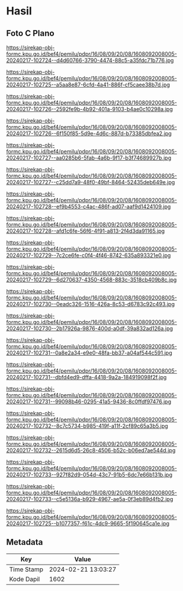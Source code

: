 # Hasil

## Foto C Plano

https://sirekap-obj-formc.kpu.go.id/bef4/pemilu/pdpr/16/08/09/20/08/1608092008005-20240217-102724--d4d60766-3790-4474-88c5-a35fdc71b776.jpg

https://sirekap-obj-formc.kpu.go.id/bef4/pemilu/pdpr/16/08/09/20/08/1608092008005-20240217-102725--a5aa8e87-6cfd-4a41-886f-cf5caee38b7d.jpg

https://sirekap-obj-formc.kpu.go.id/bef4/pemilu/pdpr/16/08/09/20/08/1608092008005-20240217-102726--2592fe9b-4b92-401a-9103-b4ae0c10298a.jpg

https://sirekap-obj-formc.kpu.go.id/bef4/pemilu/pdpr/16/08/09/20/08/1608092008005-20240217-102726--6f150f85-5d9e-4d6c-887d-b73385dbfea2.jpg

https://sirekap-obj-formc.kpu.go.id/bef4/pemilu/pdpr/16/08/09/20/08/1608092008005-20240217-102727--aa0285b6-5fab-4a6b-9f17-b3f74689927b.jpg

https://sirekap-obj-formc.kpu.go.id/bef4/pemilu/pdpr/16/08/09/20/08/1608092008005-20240217-102727--c25dd7a9-48f0-49bf-8464-52435deb649e.jpg

https://sirekap-obj-formc.kpu.go.id/bef4/pemilu/pdpr/16/08/09/20/08/1608092008005-20240217-102728--ef9b4553-c4ac-486f-ad07-aaf9d1424109.jpg

https://sirekap-obj-formc.kpu.go.id/bef4/pemilu/pdpr/16/08/09/20/08/1608092008005-20240217-102728--afd1c6fe-56f6-4f91-a813-2f4d3da91165.jpg

https://sirekap-obj-formc.kpu.go.id/bef4/pemilu/pdpr/16/08/09/20/08/1608092008005-20240217-102729--7c2ce6fe-c0f4-4f46-8742-635a893321e0.jpg

https://sirekap-obj-formc.kpu.go.id/bef4/pemilu/pdpr/16/08/09/20/08/1608092008005-20240217-102729--6d270637-4350-4568-883c-3518cb409b8c.jpg

https://sirekap-obj-formc.kpu.go.id/bef4/pemilu/pdpr/16/08/09/20/08/1608092008005-20240217-102730--0eadc326-1516-426a-8c53-d6783c92c493.jpg

https://sirekap-obj-formc.kpu.go.id/bef4/pemilu/pdpr/16/08/09/20/08/1608092008005-20240217-102730--2b17926a-9876-400d-a0df-39a832ad126a.jpg

https://sirekap-obj-formc.kpu.go.id/bef4/pemilu/pdpr/16/08/09/20/08/1608092008005-20240217-102731--0a8e2a34-e9e0-48fa-bb37-a04af544c591.jpg

https://sirekap-obj-formc.kpu.go.id/bef4/pemilu/pdpr/16/08/09/20/08/1608092008005-20240217-102731--dbfd4ed9-dffa-4418-9a2a-184919098f2f.jpg

https://sirekap-obj-formc.kpu.go.id/bef4/pemilu/pdpr/16/08/09/20/08/1608092008005-20240217-102731--99098b46-0295-41a5-9436-8c0ffdf97476.jpg

https://sirekap-obj-formc.kpu.go.id/bef4/pemilu/pdpr/16/08/09/20/08/1608092008005-20240217-102732--8c7c5734-b985-419f-a11f-2cf89c65a3b5.jpg

https://sirekap-obj-formc.kpu.go.id/bef4/pemilu/pdpr/16/08/09/20/08/1608092008005-20240217-102732--2615d6d5-26c8-4506-b52c-b06ed7ae544d.jpg

https://sirekap-obj-formc.kpu.go.id/bef4/pemilu/pdpr/16/08/09/20/08/1608092008005-20240217-102733--927f82d9-054d-43c7-91b5-6dc7e66b131b.jpg

https://sirekap-obj-formc.kpu.go.id/bef4/pemilu/pdpr/16/08/09/20/08/1608092008005-20240217-102733--c5e5136a-b929-4967-ae5a-0f3eb89d4fb2.jpg

https://sirekap-obj-formc.kpu.go.id/bef4/pemilu/pdpr/16/08/09/20/08/1608092008005-20240217-102725--b1077357-f61c-4dc9-9665-5f190645ca1e.jpg


## Metadata

| Key        | Value               |
| ---------- | ------------------- |
| Time Stamp | 2024-02-21 13:03:27 |
| Kode Dapil | 1602                |



